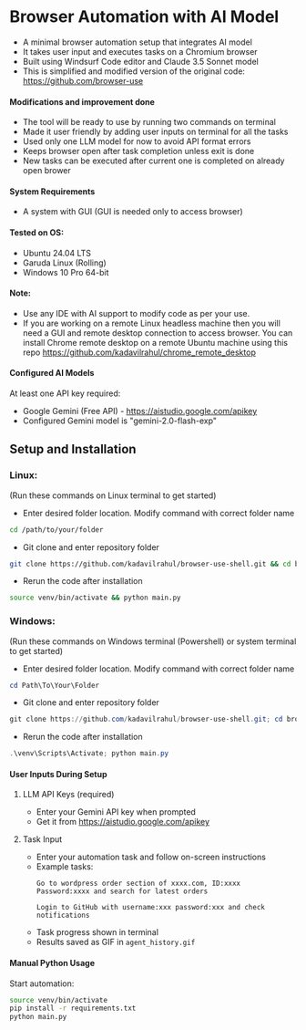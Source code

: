 # Browser Automation with AI Model

- A minimal browser automation setup that integrates AI model
- It takes user input and executes tasks on a Chromium browser
- Built using Windsurf Code editor and Claude 3.5 Sonnet model
- This is simplified and modified version of the original code: https://github.com/browser-use

#### Modifications and improvement done
- The tool will be ready to use by running two commands on terminal
- Made it user friendly by adding user inputs on terminal for all the tasks
- Used only one LLM model for now to avoid API format errors
- Keeps browser open after task completion unless exit is done
- New tasks can be executed after current one is completed on already open brower

#### System Requirements
- A system with GUI (GUI is needed only to access browser)

#### Tested on OS: 
-  Ubuntu 24.04 LTS
-  Garuda Linux (Rolling)
-  Windows 10 Pro 64-bit

#### Note: 
- Use any IDE with AI support to modify code as per your use.
- If you are working on a remote Linux headless machine then you will need a GUI and remote desktop connection to access browser. You can install Chrome remote desktop on a remote Ubuntu machine using this repo https://github.com/kadavilrahul/chrome_remote_desktop

#### Configured AI Models
At least one API key required:
- Google Gemini (Free API) - https://aistudio.google.com/apikey
- Configured Gemini model is "gemini-2.0-flash-exp"

## Setup and Installation 
### Linux: 
(Run these commands on Linux terminal to get started)
 - Enter desired folder location. Modify command with correct folder name
```bash
cd /path/to/your/folder
```
 - Git clone and enter repository folder 
```bash
git clone https://github.com/kadavilrahul/browser-use-shell.git && cd browser-use-shell && bash main.sh
```

 - Rerun the code after installation
```bash
source venv/bin/activate && python main.py
```
### Windows:
(Run these commands on Windows terminal (Powershell) or system terminal to get started)
 - Enter desired folder location. Modify command with correct folder name
```powershell
cd Path\To\Your\Folder
```
 - Git clone and enter repository folder
```powershell
git clone https://github.com/kadavilrahul/browser-use-shell.git; cd browser-use-shell; python -m venv venv; .\venv\Scripts\activate; pip install -r requirements.txt; python main.py
```
 - Rerun the code after installation
```powershell
.\venv\Scripts\Activate; python main.py
```

#### User Inputs During Setup
1. LLM API Keys (required)
   - Enter your Gemini API key when prompted
   - Get it from https://aistudio.google.com/apikey

2. Task Input
   - Enter your automation task and follow on-screen instructions
   - Example tasks:
     ```
     Go to wordpress order section of xxxx.com, ID:xxxx Password:xxxx and search for latest orders
     ```
     ```
     Login to GitHub with username:xxx password:xxx and check notifications
     ```
   - Task progress shown in terminal
   - Results saved as GIF in `agent_history.gif`

#### Manual Python Usage
Start automation:
```bash
source venv/bin/activate
pip install -r requirements.txt
python main.py
```
